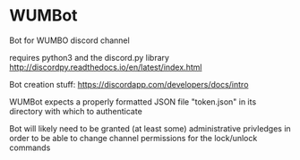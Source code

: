 # WUMBot
Bot for WUMBO discord channel

requires python3 and the discord.py library
http://discordpy.readthedocs.io/en/latest/index.html

Bot creation stuff:
https://discordapp.com/developers/docs/intro


WUMBot expects a properly formatted JSON file "token.json" in its directory with which to authenticate



Bot will likely need to be granted (at least some) administrative privledges in order to be able to change channel permissions for the lock/unlock commands
